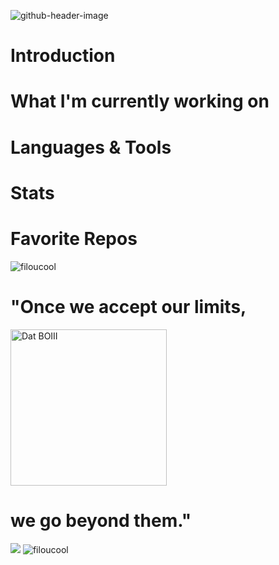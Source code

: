 ![github-header-image](https://github.com/filoucool/filoucool/assets/25182703/78d4b62f-f19f-4193-b207-3a024bbd4e97)
# Introduction
# What I'm currently working on
# Languages & Tools
# Stats
# Favorite Repos
 
 
 
 
 
 <img src="https://komarev.com/ghpvc/?username=filoucool" alt="filoucool"/>
 <H1>"Once we accept our limits,</H1>
 <img src="https://media.tenor.com/images/537f8081464118674136ed777d16d622/tenor.gif" alt="Dat BOIII" title="Dat BOIII" width="250"/>
 <H1>we go beyond them."</H1>
 <img src=https://github-readme-stats.vercel.app/api/top-langs/?username=filoucool&hide=G-code,html,css,cmake" />
 <img src="https://github-readme-stats.vercel.app/api?username=filoucool&show_icons=true" alt="filoucool" />
